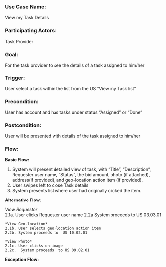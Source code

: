 
### Use Case Name: 
View my Task Details

### Participating Actors:
Task Provider

### Goal:
For the task provider to see the details of a task assigned to him/her

### Trigger:
User select a task within the list from  the US  “View my Task list”

### Precondition:  
User has account and has tasks under status “Assigned” or “Done”

### Postcondition:  
User will be presented with details of the task assigned to him/her 

### Flow:

**Basic Flow:**
1. System will present detailed view of task, with  “Title”, “Description”, Requester user name, “Status”, the bid amount, photo (if attached), address(if provided), and geo-location action item (if provided). 
1. User swipes left to close Task details
1. System presents list where user had originally clicked the item. 

**Alternative Flow:**
	
*View Requester*  
2.1a. User clicks Requester user name
2.2a System proceeds to US 03.03.01

	*View Geo-location*
	2.1b. User selects geo-location action item
	2.2b. System proceeds to  US 10.02.01

	*View Photo*
	2.1c. User clicks on image
	2.2c.  System proceeds  to US 09.02.01

**Exception Flow:**
